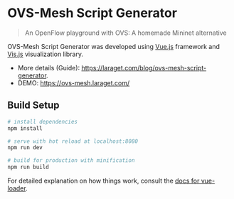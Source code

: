 # OVS-Mesh Script Generator

> An OpenFlow playground with OVS: A homemade Mininet alternative

OVS-Mesh Script Generator was developed using [Vue.js](https://github.com/vuejs/vue) framework and [Vis.js](https://github.com/almende/vis) visualization library. 
- More details (Guide): https://laraget.com/blog/ovs-mesh-script-generator.
- DEMO: https://ovs-mesh.laraget.com/

## Build Setup

``` bash
# install dependencies
npm install

# serve with hot reload at localhost:8080
npm run dev

# build for production with minification
npm run build
```

For detailed explanation on how things work, consult the [docs for vue-loader](http://vuejs.github.io/vue-loader).